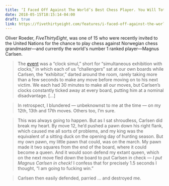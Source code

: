 ```yaml
---
title: ‘I Faced Off Against The World’s Best Chess Player. You Will Totally Believe What Happened Next.’
date: 2018-05-15T18:15:14-04:00
draft: true
link: https://fivethirtyeight.com/features/i-faced-off-against-the-worlds-best-chess-player-you-will-totally-believe-what-happened-next/
---
```


Oliver Roeder, *FiveThirtyEight*, was one of 15 who were recently invited to the United Nations for the chance to play chess against Norwegian chess grandmaster—and currently the world's number 1 ranked player—Magnus Carlsen.  

> The [event](https://www.norway.no/en/missions/un/events/chess-at-un-play-world-champion-magnus-carlsen/) was a “clock simul,” short for “simultaneous exhibition with clocks,” in which each of us “challengers” sat at our own boards while Carlsen, the “exhibitor,” darted around the room, rarely taking more than a few seconds to make any move before moving on to his next victim. We each had 30 minutes to make all our moves, but Carlsen’s clocks constantly ticked away at every board, putting him at a nominal disadvantage. [...]

> In retrospect, I blundered — unbeknownst to me at the time — on my 12th, 13th and 17th moves. Others too, I’m sure.

> This was always going to happen. But as I sat shroudless, Carlsen did break my heart. By move 12, he’d pushed a pawn down his right flank, which caused me all sorts of problems, and my king was the equivalent of a sitting duck on the opening day of hunting season. But my own pawn, my little pawn that could, was on the march. My pawn made it two squares from the end of the board, where it could become a queen. And it would soon defend my extant queen, which on the next move fled down the board to put Carlsen in check — *I put Magnus Carlsen in check!* I confess that for precisely 1.5 seconds I thought, “I am going to fucking win.”

> Carlsen then easily defended, parried … and destroyed me.